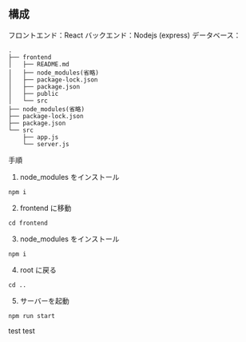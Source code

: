 ## 構成

フロントエンド：React
バックエンド：Nodejs (express)
データベース：

```
.
├── frontend
│   ├── README.md
│   ├── node_modules(省略)
│   ├── package-lock.json
│   ├── package.json
│   ├── public
│   └── src
├── node_modules(省略)
├── package-lock.json
├── package.json
└── src
    ├── app.js
    └── server.js
```

手順

1. node_modules をインストール

```
npm i
```

2. frontend に移動

```
cd frontend
```

3. node_modules をインストール

```
npm i
```

4. root に戻る

```
cd ..
```

5. サーバーを起動

```
npm run start
```


test
test